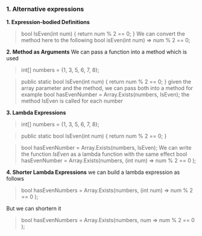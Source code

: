 
### 1. Alternative expressions
**1. Expression-bodied Definitions**
>bool IsEven(int num)
>{
>    return num % 2 == 0;
>}
We can convert the method here to the following
>bool isEven(int num) => num % 2 == 0;

**2. Method as Arguments**
We can pass a function into a method which is used
>int[] numbers = {1, 3, 5, 6, 7, 8};

>public static bool IsEven(int num)
>{
>   return num % 2 == 0;
>}
given the array parameter and the method, we can pass both into a method for example
>bool hasEvenNumber = Array.Exists(numbers, IsEven);
the method IsEven is called for each number

**3. Lambda Expressions**
>int[] numbers = {1, 3, 5, 6, 7, 8};

>public static bool IsEven(int num)
>{
>   return num % 2 == 0;
>}

>bool hasEvenNumber = Array.Exists(numbers, IsEven);
We can write the function *IsEven* as a lambda function with the same effect
>bool hasEvenNumber = Array.Exists(numbers, (int num) => num % 2 == 0 );

**4. Shorter Lambda Expressions**
we can build a lambda expression as follows
>bool hasEvenNumbers = Array.Exists(numbers, (int num) => num % 2 == 0 );

But we can shortern it
>bool hasEvenNumbers = Array.Exists(numbers, num => num % 2 == 0 );
